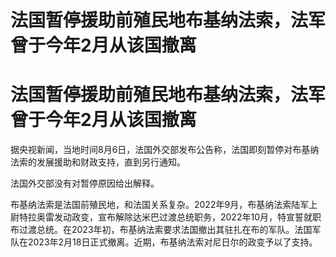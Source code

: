 # 法国暂停援助前殖民地布基纳法索，法军曾于今年2月从该国撤离

# 法国暂停援助前殖民地布基纳法索，法军曾于今年2月从该国撤离

据央视新闻，当地时间8月6日，法国外交部发布公告称，法国即刻暂停对布基纳法索的发展援助和财政支持，直到另行通知。

法国外交部没有对暂停原因给出解释。

布基纳法索是法国前殖民地，和法国关系复杂。2022年9月，布基纳法索陆军上尉特拉奥雷发动政变，宣布解除达米巴过渡总统职务，2022年10月，特宣誓就职布过渡总统。在2023年初，布基纳法索要求法国撤出其驻扎在布的军队。法国军队在2023年2月18日正式撤离。近期，布基纳法索对尼日尔的政变予以了支持。

